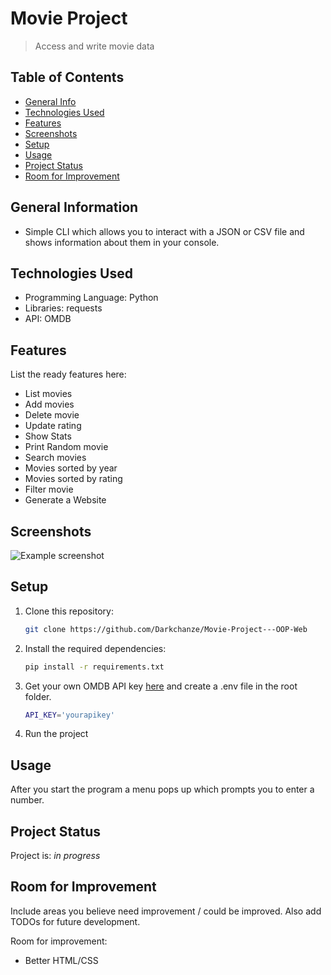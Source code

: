 # Movie Project
> Access and write movie data

## Table of Contents
* [General Info](#general-information)
* [Technologies Used](#technologies-used)
* [Features](#features)
* [Screenshots](#screenshots)
* [Setup](#setup)
* [Usage](#usage)
* [Project Status](#project-status)
* [Room for Improvement](#room-for-improvement)



## General Information
- Simple CLI which allows you to interact with a JSON or CSV file and shows information about them in your console.


## Technologies Used
- Programming Language: Python
- Libraries: requests
- API: OMDB


## Features
List the ready features here:
- List movies
- Add movies
- Delete movie
- Update rating
- Show Stats
- Print Random movie
- Search movies
- Movies sorted by year
- Movies sorted by rating
- Filter movie
- Generate a Website


## Screenshots
![Example screenshot](./static/web_preview.png)
<!-- If you have screenshots you'd like to share, include them here. -->


## Setup
1. Clone this repository:
   ```bash
   git clone https://github.com/Darkchanze/Movie-Project---OOP-Web
   ```

2. Install the required dependencies:
   ```bash
   pip install -r requirements.txt
   ```
3. Get your own OMDB API key [here](https://www.omdbapi.com/apikey.aspx) and create a .env file in the root folder.
   ```bash
   API_KEY='yourapikey'
   ```
4. Run the project


## Usage
After you start the program a menu pops up which prompts you to enter a number.


## Project Status
Project is: _in progress_


## Room for Improvement
Include areas you believe need improvement / could be improved. Also add TODOs for future development.

Room for improvement:
- Better HTML/CSS

